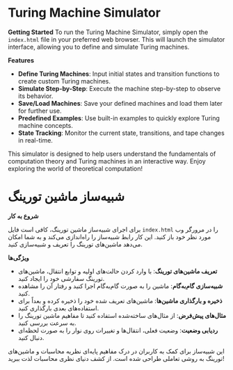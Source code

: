 #  Turing Machine Simulator

**Getting Started**
To run the Turing Machine Simulator, simply open the `index.html` file in your preferred web browser. This will launch the simulator interface, allowing you to define and simulate Turing machines.

**Features**
- **Define Turing Machines**: Input initial states and transition functions to create custom Turing machines.
- **Simulate Step-by-Step**: Execute the machine step-by-step to observe its behavior.
- **Save/Load Machines**: Save your defined machines and load them later for further use.
- **Predefined Examples**: Use built-in examples to quickly explore Turing machine concepts.
- **State Tracking**: Monitor the current state, transitions, and tape changes in real-time.

This simulator is designed to help users understand the fundamentals of computation theory and Turing machines in an interactive way. Enjoy exploring the world of theoretical computation!

# **شبیه‌ساز ماشین تورینگ**

 **شروع به کار**
 
برای اجرای شبیه‌ساز ماشین تورینگ، کافی است فایل `index.html` را در مرورگر وب مورد نظر خود باز کنید. این کار رابط شبیه‌ساز را راه‌اندازی می‌کند و به شما امکان می‌دهد ماشین‌های تورینگ را تعریف و شبیه‌سازی کنید.

 **ویژگی‌ها**
- **تعریف ماشین‌های تورینگ**: با وارد کردن حالت‌های اولیه و توابع انتقال، ماشین‌های تورینگ سفارشی خود را ایجاد کنید.
- **شبیه‌سازی گام‌به‌گام**: ماشین را به صورت گام‌به‌گام اجرا کنید و رفتار آن را مشاهده کنید.
- **ذخیره و بارگذاری ماشین‌ها**: ماشین‌های تعریف شده خود را ذخیره کرده و بعداً برای استفاده‌های بعدی بارگذاری کنید.
- **مثال‌های پیش‌فرض**: از مثال‌های ساخته‌شده استفاده کنید تا مفاهیم ماشین تورینگ را به سرعت بررسی کنید.
- **ردیابی وضعیت**: وضعیت فعلی، انتقال‌ها و تغییرات روی نوار را به صورت لحظه‌ای دنبال کنید.

این شبیه‌ساز برای کمک به کاربران در درک مفاهیم پایه‌ای نظریه محاسبات و ماشین‌های تورینگ به روشی تعاملی طراحی شده است. از کشف دنیای نظری محاسبات لذت ببرید!
